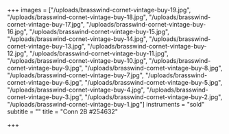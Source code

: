 +++
images = ["/uploads/brasswind-cornet-vintage-buy-19.jpg", "/uploads/brasswind-cornet-vintage-buy-18.jpg", "/uploads/brasswind-cornet-vintage-buy-17.jpg", "/uploads/brasswind-cornet-vintage-buy-16.jpg", "/uploads/brasswind-cornet-vintage-buy-15.jpg", "/uploads/brasswind-cornet-vintage-buy-14.jpg", "/uploads/brasswind-cornet-vintage-buy-13.jpg", "/uploads/brasswind-cornet-vintage-buy-12.jpg", "/uploads/brasswind-cornet-vintage-buy-11.jpg", "/uploads/brasswind-cornet-vintage-buy-10.jpg", "/uploads/brasswind-cornet-vintage-buy-9.jpg", "/uploads/brasswind-cornet-vintage-buy-8.jpg", "/uploads/brasswind-cornet-vintage-buy-7.jpg", "/uploads/brasswind-cornet-vintage-buy-6.jpg", "/uploads/brasswind-cornet-vintage-buy-5.jpg", "/uploads/brasswind-cornet-vintage-buy-4.jpg", "/uploads/brasswind-cornet-vintage-buy-3.jpg", "/uploads/brasswind-cornet-vintage-buy-2.jpg", "/uploads/brasswind-cornet-vintage-buy-1.jpg"]
instruments = "sold"
subtitle = ""
title = "Conn 2B #254632"

+++
